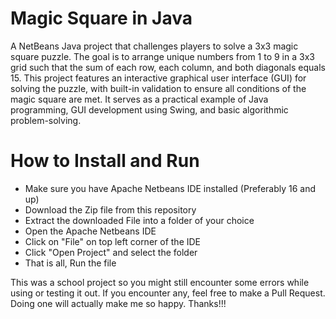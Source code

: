 # Magic Square in Java
A NetBeans Java project that challenges players to solve a 3x3 magic square puzzle. The goal is to arrange unique numbers from 1 to 9 in a 3x3 grid such that the sum of each row, each column, and both diagonals equals 15. This project features an interactive graphical user interface (GUI) for solving the puzzle, with built-in validation to ensure all conditions of the magic square are met. It serves as a practical example of Java programming, GUI development using Swing, and basic algorithmic problem-solving.

# How to Install and Run
* Make sure you have Apache Netbeans IDE installed (Preferably 16 and up)
* Download the Zip file from this repository
* Extract the downloaded File into a folder of your choice
* Open the Apache Netbeans IDE
* Click on "File" on top left corner of the IDE
* Click "Open Project" and select the folder
* That is all, Run the file

This was a school project so you might still encounter some errors while using or testing it out. If you encounter any, feel free to make a Pull Request. Doing one will actually make me so happy. Thanks!!!
